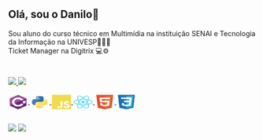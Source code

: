 ## Olá, sou o Danilo👋 <br>
Sou aluno do curso técnico em Multimídia na instituição SENAI e Tecnologia da Informação na UNIVESP👨‍💻🚀<br>
Ticket Manager na Digitrix 💻⚙
#

<div>
  <a href="https://github.com/danilo2503">
  <img height="180em" src="https://github-readme-stats.vercel.app/api?username=danilo2503&theme=radical&show_icons=true"/>
  <img height="180em" src="https://github-readme-stats.vercel.app/api/top-langs/?username=danilo2503&layout=compact&langs_count=16&theme=radical"/>
</div>
  
<div style="display: inline_block"><br>
  <img align="center" alt="Csharp" height="30" width="40" src="https://raw.githubusercontent.com/devicons/devicon/master/icons/csharp/csharp-original.svg">
  <img align="center" alt="Python" height="30" width="40" 
src="https://raw.githubusercontent.com/devicons/devicon/master/icons/python/python-original.svg">       
  <img align="center" alt="Js" height="30" width="40" src="https://raw.githubusercontent.com/devicons/devicon/master/icons/javascript/javascript-plain.svg">  
  <img align="center" alt="React" height="30" width="40" src="https://raw.githubusercontent.com/devicons/devicon/master/icons/react/react-original.svg">
  <img align="center" alt="HTML" height="30" width="40" src="https://raw.githubusercontent.com/devicons/devicon/master/icons/html5/html5-original.svg">
  <img align="center" alt="CSS" height="30" width="40" src="https://raw.githubusercontent.com/devicons/devicon/master/icons/css3/css3-original.svg">
 
  ##
  
<div>
  
<div>

  <a href="mailto: danilotomaz.oficial@gmail.com" target="_blank"><img src="https://img.shields.io/badge/Gmail-D14836?style=for-the-badge&logo=gmail&logoColor=white"></a>
  <a href="https://www.linkedin.com/in/danilo-de-freitas-tomaz-rocha-74304a1b6/" target="_blank"><img src="https://img.shields.io/badge/-LinkedIn-%230077B5?style=for-the-badge&logo=linkedin&logoColor=white" target="_blank"></a>
 
</div>
  
  ##




